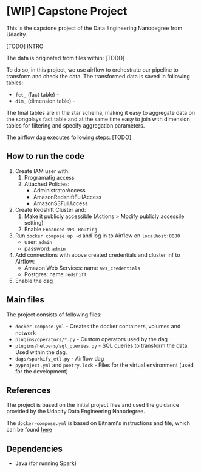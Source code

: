 # [WIP] Capstone Project
This is the capstone project of the Data Engineering Nanodegree from Udacity. 

[TODO] INTRO

The data is originated from files within:
[TODO]

To do so, in this project, we use airflow to orchestrate our pipeline to transform and check the data. The transformed data is saved in following tables:
- `fct_` (fact table) -
- `dim_` (dimension table) - 

The final tables are in the star schema, making it easy to aggregate data on the songplays fact table and at the same time easy to join with dimension tables for filtering and specify aggregation parameters.

The airflow dag executes following steps:
[TODO]

## How to run the code
1. Create IAM user with:
    1. Programatig access
    2. Attached Policies:
        - AdministratorAccess
        - AmazonRedshiftFullAccess
        - AmazonS3FullAccess
2. Create Redshift Cluster and:
    1. Make it publicly accessible (Actions > Modify publicly accessile setting)
    2. Enable `Enhanced VPC Routing`
3. Run `docker compose up -d` and log in to Airflow on `localhost:8080`
    - user: `admin`
    - password: `admin`
4. Add connections with above created credentials and cluster inf to Airflow:
    - Amazon Web Services: name `aws_credentials`
    - Postgres: name `redshift`
5. Enable the dag
## Main files
The project consists of following files:
- `docker-compose.yml` - Creates the docker containers, volumes and network
- `plugins/operators/*.py` - Custom operators used by the dag
- `plugins/helpers/sql_queries.py` - SQL queries to transform the data. Used within the dag.
- `dags/sparkify_etl.py` - Airflow dag
- `pyproject.yml` and `poetry.lock` - Files for the virtual environment (used for the development)
## References
The project is based on the initial project files and used the guidance provided by the Udacity Data Engineering Nanodegree.

The `docker-compose.yml` is based on Bitnami's instructions and file, which can be found [here](https://github.com/bitnami/bitnami-docker-airflow)


## Dependencies
- Java (for running Spark)